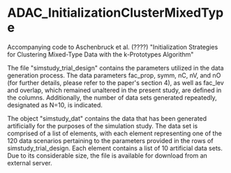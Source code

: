# ADAC_InitializationClusterMixedType
Accompanying code to Aschenbruck et al. (????) "Initialization Strategies for Clustering Mixed-Type Data with the k-Prototypes Algorithm"

The file "simstudy_trial_design" contains the parameters utilized in the data generation process. The data parameters fac_prop, symm, nC, nV, and nO (for further details, please refer to the paper's section 4), as well as fac_lev and overlap, which remained unaltered in the present study, are defined in the columns. Additionally, the number of data sets generated repeatedly, designated as N=10, is indicated.

The object "simstudy_dat" contains the data that has been generated artificially for the purposes of the simulation study. The data set is comprised of a list of elements, with each element representing one of the 120 data scenarios pertaining to the parameters provided in the rows of simstudy_trial_design. Each element contains a list of 10 artificial data sets. Due to its considerable size, the file is available for download from an external server.
